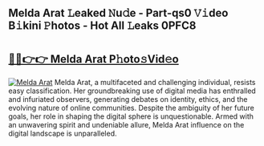 ## Melda Arat 𝙻eaked 𝙽u𝚍e - Part-qs0 𝚅𝚒deo B𝚒kini 𝙿hotos - Hot All 𝙻eaks 0PFC8

# <h2><a href="http://ld48oo1.urlbe.top/?page=Melda+Arat">🔗🔗👉👉 Melda Arat P𝚑oto𝚜Vid𝚎o</a></h2>

[![Melda Arat](https://i.imgur.com/eBuTRDB.gif)](http://ld48oo1.urlbe.top/?page=Melda+Arat)
Melda Arat, a multifaceted and challenging individual, resists easy classification. Her groundbreaking use of digital media has enthralled and infuriated observers, generating debates on identity, ethics, and the evolving nature of online communities. Despite the ambiguity of her future goals, her role in shaping the digital sphere is unquestionable. Armed with an unwavering spirit and undeniable allure, Melda Arat influence on the digital landscape is unparalleled.
